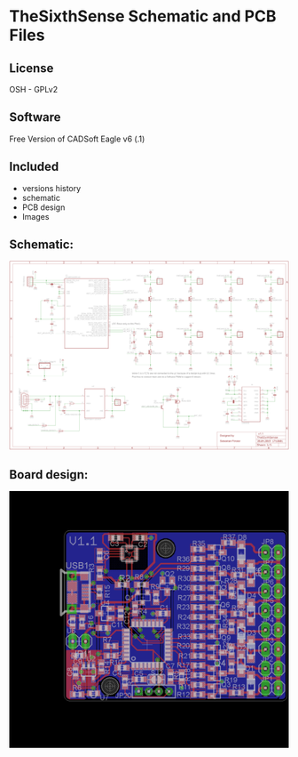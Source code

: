 TheSixthSense Schematic and PCB Files
==============

License
--------------
OSH - GPLv2

Software
--------------
Free Version of CADSoft Eagle v6 (.1)

Included
--------------
- versions history
- schematic
- PCB design
- Images

Schematic:
--------------
![Schematic](/Images/Schematic.png)


Board design:
--------------
![Board](/Images/Board.png)
